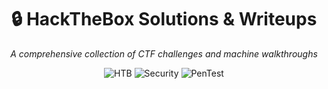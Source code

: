 <div align="center">
  <h1>🔒 HackTheBox Solutions & Writeups</h1>
  <p><em>A comprehensive collection of CTF challenges and machine walkthroughs</em></p>
  
  <img src="https://img.shields.io/badge/Hack%20The%20Box-9FEF00?style=for-the-badge&logo=Hack%20The%20Box&logoColor=white" alt="HTB"/>
  <img src="https://img.shields.io/badge/Security-red?style=for-the-badge&logo=security&logoColor=white" alt="Security"/>
  <img src="https://img.shields.io/badge/Penetration%20Testing-blue?style=for-the-badge" alt="PenTest"/>
</div>
